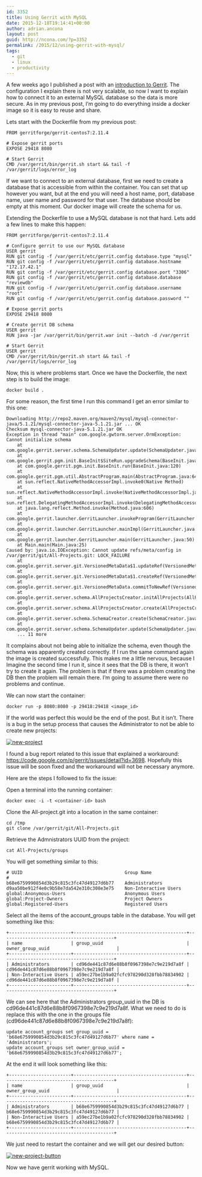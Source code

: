 ```yaml
---
id: 3352
title: Using Gerrit with MySQL
date: 2015-12-18T19:14:41+00:00
author: adrian.ancona
layout: post
guid: http://ncona.com/?p=3352
permalink: /2015/12/using-gerrit-with-mysql/
tags:
  - git
  - linux
  - productivity
---
```

A few weeks ago I published a post with an [introduction to Gerrit](http://ncona.com/2015/11/using-gerrit-for-better-collaboration-on-git-projects/). The configuration I explain there is not very scalable, so now I want to explain how to connect it to an external MySQL database so the data is more secure. As in my previous post, I&#8217;m going to do everything inside a docker image so it is easy to reuse and share.

Lets start with the Dockerfile from my previous post:

```docker
FROM gerritforge/gerrit-centos7:2.11.4

# Expose gerrit ports
EXPOSE 29418 8080

# Start Gerrit
CMD /var/gerrit/bin/gerrit.sh start && tail -f /var/gerrit/logs/error_log
```

<!--more-->

If we want to connect to an external database, first we need to create a database that is accessible from within the container. You can set that up however you want, but at the end you will need a host name, port, database name, user name and password for that user. The database should be empty at this moment. Our docker image will create the schema for us.

Extending the Dockerfile to use a MySQL database is not that hard. Lets add a few lines to make this happen:

```docker
FROM gerritforge/gerrit-centos7:2.11.4

# Configure gerrit to use our MySQL database
USER gerrit
RUN git config -f /var/gerrit/etc/gerrit.config database.type "mysql"
RUN git config -f /var/gerrit/etc/gerrit.config database.hostname "172.17.42.1"
RUN git config -f /var/gerrit/etc/gerrit.config database.port "3306"
RUN git config -f /var/gerrit/etc/gerrit.config database.database "reviewdb"
RUN git config -f /var/gerrit/etc/gerrit.config database.username "root"
RUN git config -f /var/gerrit/etc/gerrit.config database.password ""

# Expose gerrit ports
EXPOSE 29418 8080

# Create gerrit DB schema
USER gerrit
RUN java -jar /var/gerrit/bin/gerrit.war init --batch -d /var/gerrit

# Start Gerrit
USER gerrit
CMD /var/gerrit/bin/gerrit.sh start && tail -f /var/gerrit/logs/error_log
```

Now, this is where problems start. Once we have the Dockerfile, the next step is to build the image:

```
docker build .
```

For some reason, the first time I run this command I get an error similar to this one:

```
Downloading http://repo2.maven.org/maven2/mysql/mysql-connector-java/5.1.21/mysql-connector-java-5.1.21.jar ... OK
Checksum mysql-connector-java-5.1.21.jar OK
Exception in thread "main" com.google.gwtorm.server.OrmException: Cannot initialize schema
    at com.google.gerrit.server.schema.SchemaUpdater.update(SchemaUpdater.java:101)
    at com.google.gerrit.pgm.init.BaseInit$SiteRun.upgradeSchema(BaseInit.java:339)
    at com.google.gerrit.pgm.init.BaseInit.run(BaseInit.java:120)
    at com.google.gerrit.pgm.util.AbstractProgram.main(AbstractProgram.java:64)
    at sun.reflect.NativeMethodAccessorImpl.invoke0(Native Method)
    at sun.reflect.NativeMethodAccessorImpl.invoke(NativeMethodAccessorImpl.java:57)
    at sun.reflect.DelegatingMethodAccessorImpl.invoke(DelegatingMethodAccessorImpl.java:43)
    at java.lang.reflect.Method.invoke(Method.java:606)
    at com.google.gerrit.launcher.GerritLauncher.invokeProgram(GerritLauncher.java:166)
    at com.google.gerrit.launcher.GerritLauncher.mainImpl(GerritLauncher.java:93)
    at com.google.gerrit.launcher.GerritLauncher.main(GerritLauncher.java:50)
    at Main.main(Main.java:25)
Caused by: java.io.IOException: Cannot update refs/meta/config in /var/gerrit/git/All-Projects.git: LOCK_FAILURE
    at com.google.gerrit.server.git.VersionedMetaData$1.updateRef(VersionedMetaData.java:376)
    at com.google.gerrit.server.git.VersionedMetaData$1.createRef(VersionedMetaData.java:292)
    at com.google.gerrit.server.git.VersionedMetaData.commitToNewRef(VersionedMetaData.java:174)
    at com.google.gerrit.server.schema.AllProjectsCreator.initAllProjects(AllProjectsCreator.java:183)
    at com.google.gerrit.server.schema.AllProjectsCreator.create(AllProjectsCreator.java:100)
    at com.google.gerrit.server.schema.SchemaCreator.create(SchemaCreator.java:85)
    at com.google.gerrit.server.schema.SchemaUpdater.update(SchemaUpdater.java:99)
    ... 11 more
```

It complains about not being able to initialize the schema, even though the schema was apparently created correctly. If I run the same command again the image is created successfully. This makes me a little nervous, because I Imagine the second time I run it, since it sees that the DB is there, it won&#8217;t try to create it again. The problem is that if there was a problem creating the DB then the problem will remain there. I&#8217;m going to assume there were no problems and continue.

We can now start the container:

```
docker run -p 8080:8080 -p 29418:29418 <image_id>
```

If the world was perfect this would be the end of the post. But it isn&#8217;t. There is a bug in the setup process that causes the Administrator to not be able to create new projects:

[<img src="/images/posts/new-project.png" alt="new-project" />](/images/posts/new-project.png)

I found a bug report related to this issue that explained a workaround: <https://code.google.com/p/gerrit/issues/detail?id=3698>. Hopefully this issue will be soon fixed and the workaround will not be necessary anymore.

Here are the steps I followed to fix the issue:

Open a terminal into the running container:

```
docker exec -i -t <container-id> bash
```

Clone the All-project.git into a location in the same container:

```
cd /tmp
git clone /var/gerrit/git/All-Projects.git
```

Retrieve the Admnistrators UUID from the project:

```
cat All-Projects/groups
```

You will get something similar to this:

```
# UUID                                      Group Name
#
b68e6759990854d3b29c815c3fc47d49127d6b77    Administrators
d9aa50be912f4e0c9b58e7da542e310c308e3e75    Non-Interactive Users
global:Anonymous-Users                      Anonymous Users
global:Project-Owners                       Project Owners
global:Registered-Users                     Registered Users
```

Select all the items of the account_groups table in the database. You will get something like this:

```
+-----------------------+------------------------------------------+------------------------------------------+
| name                  | group_uuid                               | owner_group_uuid                         |
+-----------------------+------------------------------------------+------------------------------------------+
| Administrators        | cd96de441c87d6e88b8f0967398e7c9e219d7a8f | cd96de441c87d6e88b8f0967398e7c9e219d7a8f |
| Non-Interactive Users | a59ec27be1b9a02fcfc978290d328fbb78834902 | cd96de441c87d6e88b8f0967398e7c9e219d7a8f |
+-----------------------+------------------------------------------+------------------------------------------+
```

We can see here that the Administrators group_uuid in the DB is cd96de441c87d6e88b8f0967398e7c9e219d7a8f. What we need to do is replace this with the one in the groups file (cd96de441c87d6e88b8f0967398e7c9e219d7a8f):

```
update account_groups set group_uuid = 'b68e6759990854d3b29c815c3fc47d49127d6b77' where name = 'Administrators';
update account_groups set owner_group_uuid = 'b68e6759990854d3b29c815c3fc47d49127d6b77';
```

At the end it will look something like this:

```
+-----------------------+------------------------------------------+------------------------------------------+
| name                  | group_uuid                               | owner_group_uuid                         |
+-----------------------+------------------------------------------+------------------------------------------+
| Administrators        | b68e6759990854d3b29c815c3fc47d49127d6b77 | b68e6759990854d3b29c815c3fc47d49127d6b77 |
| Non-Interactive Users | a59ec27be1b9a02fcfc978290d328fbb78834902 | b68e6759990854d3b29c815c3fc47d49127d6b77 |
+-----------------------+------------------------------------------+------------------------------------------+
```

We just need to restart the container and we will get our desired button:

[<img src="/images/posts/new-project-button.png" alt="new-project-button" />](/images/posts/new-project-button.png)

Now we have gerrit working with MySQL.
